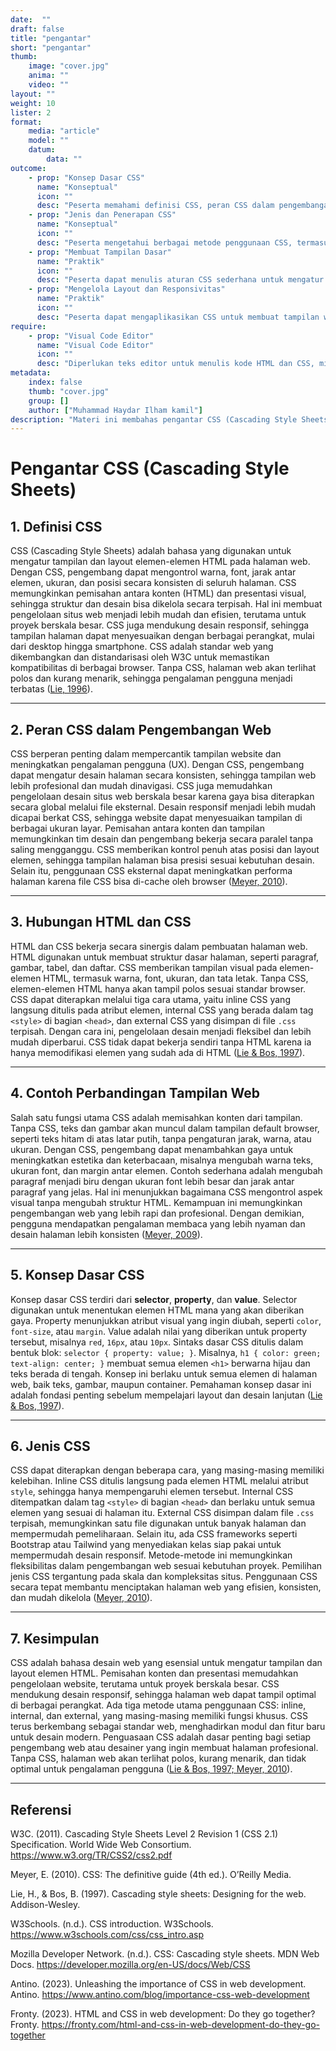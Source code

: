 ```yaml
---
date:  ""
draft: false
title: "pengantar"
short: "pengantar"
thumb:
    image: "cover.jpg"
    anima: ""
    video: ""
layout: ""
weight: 10
lister: 2
format:
    media: "article"
    model: ""
    datum:
        data: ""
outcome:
    - prop: "Konsep Dasar CSS"
      name: "Konseptual"
      icon: ""
      desc: "Peserta memahami definisi CSS, peran CSS dalam pengembangan web, dan hubungan CSS dengan HTML untuk menciptakan tampilan web yang konsisten."
    - prop: "Jenis dan Penerapan CSS"
      name: "Konseptual"
      icon: ""
      desc: "Peserta mengetahui berbagai metode penggunaan CSS, termasuk inline, internal, dan eksternal, serta memahami prinsip pemisahan konten dan tampilan."
    - prop: "Membuat Tampilan Dasar"
      name: "Praktik"
      icon: ""
      desc: "Peserta dapat menulis aturan CSS sederhana untuk mengatur warna, font, margin, dan layout elemen HTML menggunakan selector, property, dan value."
    - prop: "Mengelola Layout dan Responsivitas"
      name: "Praktik"
      icon: ""
      desc: "Peserta dapat mengaplikasikan CSS untuk membuat tampilan web yang responsif dan konsisten di berbagai perangkat, termasuk penggunaan file CSS eksternal."
require:
    - prop: "Visual Code Editor"
      name: "Visual Code Editor"
      icon: ""
      desc: "Diperlukan teks editor untuk menulis kode HTML dan CSS, misalnya Visual Studio Code atau editor sejenis."
metadata:
    index: false
    thumb: "cover.jpg"
    group: []
    author: ["Muhammad Haydar Ilham kamil"]
description: "Materi ini membahas pengantar CSS (Cascading Style Sheets) termasuk definisi, peran dalam pengembangan web, hubungan dengan HTML, konsep dasar CSS, jenis penerapan, dan praktik membuat tampilan web responsif."
---
```



# **Pengantar CSS (Cascading Style Sheets)**

## **1. Definisi CSS**

CSS (Cascading Style Sheets) adalah bahasa yang digunakan untuk mengatur tampilan dan layout elemen-elemen HTML pada halaman web. Dengan CSS, pengembang dapat mengontrol warna, font, jarak antar elemen, ukuran, dan posisi secara konsisten di seluruh halaman. CSS memungkinkan pemisahan antara konten (HTML) dan presentasi visual, sehingga struktur dan desain bisa dikelola secara terpisah. Hal ini membuat pengelolaan situs web menjadi lebih mudah dan efisien, terutama untuk proyek berskala besar. CSS juga mendukung desain responsif, sehingga tampilan halaman dapat menyesuaikan dengan berbagai perangkat, mulai dari desktop hingga smartphone. CSS adalah standar web yang dikembangkan dan distandarisasi oleh W3C untuk memastikan kompatibilitas di berbagai browser. Tanpa CSS, halaman web akan terlihat polos dan kurang menarik, sehingga pengalaman pengguna menjadi terbatas ([Lie, 1996](https://www.w3.org/Style/CSS/)).

---

## **2. Peran CSS dalam Pengembangan Web**

CSS berperan penting dalam mempercantik tampilan website dan meningkatkan pengalaman pengguna (UX). Dengan CSS, pengembang dapat mengatur desain halaman secara konsisten, sehingga tampilan web lebih profesional dan mudah dinavigasi. CSS juga memudahkan pengelolaan desain situs web berskala besar karena gaya bisa diterapkan secara global melalui file eksternal. Desain responsif menjadi lebih mudah dicapai berkat CSS, sehingga website dapat menyesuaikan tampilan di berbagai ukuran layar. Pemisahan antara konten dan tampilan memungkinkan tim desain dan pengembang bekerja secara paralel tanpa saling mengganggu. CSS memberikan kontrol penuh atas posisi dan layout elemen, sehingga tampilan halaman bisa presisi sesuai kebutuhan desain. Selain itu, penggunaan CSS eksternal dapat meningkatkan performa halaman karena file CSS bisa di-cache oleh browser ([Meyer, 2010](https://www.w3.org/Style/CSS/)).

---

## **3. Hubungan HTML dan CSS**

HTML dan CSS bekerja secara sinergis dalam pembuatan halaman web. HTML digunakan untuk membuat struktur dasar halaman, seperti paragraf, gambar, tabel, dan daftar. CSS memberikan tampilan visual pada elemen-elemen HTML, termasuk warna, font, ukuran, dan tata letak. Tanpa CSS, elemen-elemen HTML hanya akan tampil polos sesuai standar browser. CSS dapat diterapkan melalui tiga cara utama, yaitu inline CSS yang langsung ditulis pada atribut elemen, internal CSS yang berada dalam tag `<style>` di bagian `<head>`, dan external CSS yang disimpan di file `.css` terpisah. Dengan cara ini, pengelolaan desain menjadi fleksibel dan lebih mudah diperbarui. CSS tidak dapat bekerja sendiri tanpa HTML karena ia hanya memodifikasi elemen yang sudah ada di HTML ([Lie & Bos, 1997](https://www.w3.org/Style/CSS/)).

---

## **4. Contoh Perbandingan Tampilan Web**

Salah satu fungsi utama CSS adalah memisahkan konten dari tampilan. Tanpa CSS, teks dan gambar akan muncul dalam tampilan default browser, seperti teks hitam di atas latar putih, tanpa pengaturan jarak, warna, atau ukuran. Dengan CSS, pengembang dapat menambahkan gaya untuk meningkatkan estetika dan keterbacaan, misalnya mengubah warna teks, ukuran font, dan margin antar elemen. Contoh sederhana adalah mengubah paragraf menjadi biru dengan ukuran font lebih besar dan jarak antar paragraf yang jelas. Hal ini menunjukkan bagaimana CSS mengontrol aspek visual tanpa mengubah struktur HTML. Kemampuan ini memungkinkan pengembangan web yang lebih rapi dan profesional. Dengan demikian, pengguna mendapatkan pengalaman membaca yang lebih nyaman dan desain halaman lebih konsisten ([Meyer, 2009](https://www.w3.org/Style/CSS/)).

---

## **5. Konsep Dasar CSS**

Konsep dasar CSS terdiri dari **selector**, **property**, dan **value**. Selector digunakan untuk menentukan elemen HTML mana yang akan diberikan gaya. Property menunjukkan atribut visual yang ingin diubah, seperti `color`, `font-size`, atau `margin`. Value adalah nilai yang diberikan untuk property tersebut, misalnya `red`, `16px`, atau `10px`. Sintaks dasar CSS ditulis dalam bentuk blok: `selector { property: value; }`. Misalnya, `h1 { color: green; text-align: center; }` membuat semua elemen `<h1>` berwarna hijau dan teks berada di tengah. Konsep ini berlaku untuk semua elemen di halaman web, baik teks, gambar, maupun container. Pemahaman konsep dasar ini adalah fondasi penting sebelum mempelajari layout dan desain lanjutan ([Lie & Bos, 1997](https://www.w3.org/Style/CSS/)).

---

## **6. Jenis CSS**

CSS dapat diterapkan dengan beberapa cara, yang masing-masing memiliki kelebihan. Inline CSS ditulis langsung pada elemen HTML melalui atribut `style`, sehingga hanya mempengaruhi elemen tersebut. Internal CSS ditempatkan dalam tag `<style>` di bagian `<head>` dan berlaku untuk semua elemen yang sesuai di halaman itu. External CSS disimpan dalam file `.css` terpisah, memungkinkan satu file digunakan untuk banyak halaman dan mempermudah pemeliharaan. Selain itu, ada CSS frameworks seperti Bootstrap atau Tailwind yang menyediakan kelas siap pakai untuk mempermudah desain responsif. Metode-metode ini memungkinkan fleksibilitas dalam pengembangan web sesuai kebutuhan proyek. Pemilihan jenis CSS tergantung pada skala dan kompleksitas situs. Penggunaan CSS secara tepat membantu menciptakan halaman web yang efisien, konsisten, dan mudah dikelola ([Meyer, 2010](https://www.w3.org/Style/CSS/)).

---

## **7. Kesimpulan**

CSS adalah bahasa desain web yang esensial untuk mengatur tampilan dan layout elemen HTML. Pemisahan konten dan presentasi memudahkan pengelolaan website, terutama untuk proyek berskala besar. CSS mendukung desain responsif, sehingga halaman web dapat tampil optimal di berbagai perangkat. Ada tiga metode utama penggunaan CSS: inline, internal, dan external, yang masing-masing memiliki fungsi khusus. CSS terus berkembang sebagai standar web, menghadirkan modul dan fitur baru untuk desain modern. Penguasaan CSS adalah dasar penting bagi setiap pengembang web atau desainer yang ingin membuat halaman profesional. Tanpa CSS, halaman web akan terlihat polos, kurang menarik, dan tidak optimal untuk pengalaman pengguna ([Lie & Bos, 1997; Meyer, 2010](https://www.w3.org/Style/CSS/)).

---

## **Referensi**

W3C. (2011). Cascading Style Sheets Level 2 Revision 1 (CSS 2.1) Specification. World Wide Web Consortium. https://www.w3.org/TR/CSS2/css2.pdf

Meyer, E. (2010). CSS: The definitive guide (4th ed.). O’Reilly Media.

Lie, H., & Bos, B. (1997). Cascading style sheets: Designing for the web. Addison-Wesley.

W3Schools. (n.d.). CSS introduction. W3Schools. https://www.w3schools.com/css/css_intro.asp

Mozilla Developer Network. (n.d.). CSS: Cascading style sheets. MDN Web Docs. https://developer.mozilla.org/en-US/docs/Web/CSS

Antino. (2023). Unleashing the importance of CSS in web development. Antino. https://www.antino.com/blog/importance-css-web-development

Fronty. (2023). HTML and CSS in web development: Do they go together? Fronty. https://fronty.com/html-and-css-in-web-development-do-they-go-together
